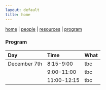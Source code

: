 ```yaml
---
layout: default
title: home
---
```


[home](index.md) | [people](people.md) | [resources](resources.md) | [program](program.md)

### Program

| Day       | Time | What                                     |
|:----------|:-----------|:-----------------------------------------|
| December 7th | 8:15-9:00 | tbc |
| | 9:00-11:00 | tbc |
| | 11:00-12:15 | tbc |
